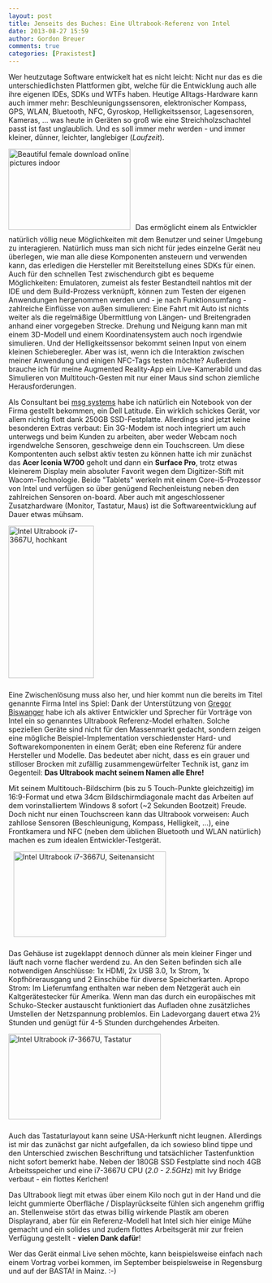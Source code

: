 ```yaml
---
layout: post
title: Jenseits des Buches: Eine Ultrabook-Referenz von Intel
date: 2013-08-27 15:59
author: Gordon Breuer
comments: true
categories: [Praxistest]
---
```

Wer heutzutage Software entwickelt hat es nicht leicht: Nicht nur das es die unterschiedlichsten Plattformen gibt, welche für die Entwicklung auch alle ihre eigenen IDEs, SDKs und WTFs haben. Heutige Alltags-Hardware kann auch immer mehr: Beschleunigungssensoren, elektronischer Kompass, GPS, WLAN, Bluetooth, NFC, Gyroskop, Helligkeitssensor, Lagesensoren, Kameras, ... was heute in Geräten so groß wie eine Streichholzschachtel passt ist fast unglaublich. Und es soll immer mehr werden - und immer kleiner, dünner, leichter, langlebiger (<em>Laufzeit</em>).

<img class="alignleft size-full wp-image-4126" style="margin-right: 10px; margin-bottom: 10px;" alt="Beautiful female download online pictures indoor" src="http://anheledirwp.blob.core.windows.net/wordpress/2013/08/Beautiful-female-shopping-online-pictures-indoor.jpg" width="240" height="160" />Das ermöglicht einem als Entwickler natürlich völlig neue Möglichkeiten mit dem Benutzer und seiner Umgebung zu interagieren. Natürlich muss man sich nicht für jedes einzelne Gerät neu überlegen, wie man alle diese Komponenten ansteuern und verwenden kann, das erledigen die Hersteller mit Bereitstellung eines SDKs für einen. Auch für den schnellen Test zwischendurch gibt es bequeme Möglichkeiten: Emulatoren, zumeist als fester Bestandteil nahtlos mit der IDE und dem Build-Prozess verknüpft, können zum Testen der eigenen Anwendungen hergenommen werden und - je nach Funktionsumfang - zahlreiche Einflüsse von außen simulieren: Eine Fahrt mit Auto ist nichts weiter als die regelmäßige Übermittlung von Längen- und Breitengraden anhand einer vorgegeben Strecke. Drehung und Neigung kann man mit einem 3D-Modell und einem Koordinatensystem auch noch irgendwie simulieren. Und der Helligkeitssensor bekommt seinen Input von einem kleinen Schieberegler. Aber was ist, wenn ich die Interaktion zwischen meiner Anwendung und einigen NFC-Tags testen möchte? Außerdem brauche ich für meine Augmented Reality-App ein Live-Kamerabild und das Simulieren von Multitouch-Gesten mit nur einer Maus sind schon ziemliche Herausforderungen.

Als Consultant bei <a title="msg systems ag - .consulting .solutions .partnership" href="http://www.msg-systems.com">msg systems</a> habe ich natürlich ein Notebook von der Firma gestellt bekommen, ein Dell Latitude. Ein wirklich schickes Gerät, vor allem richtig flott dank 250GB SSD-Festplatte. Allerdings sind jetzt keine besonderen Extras verbaut: Ein 3G-Modem ist noch integriert um auch unterwegs und beim Kunden zu arbeiten, aber weder Webcam noch irgendwelche Sensoren, geschweige denn ein Touchscreen. Um diese Kompontenten auch selbst aktiv testen zu können hatte ich mir zunächst das <strong>Acer Iconia W700</strong> geholt und dann ein <strong>Surface Pro</strong>, trotz etwas kleinerem Display mein absoluter Favorit wegen dem Digitizer-Stift mit Wacom-Technologie. Beide "Tablets" werkeln mit einem Core-i5-Prozessor von Intel und verfügen so über genügend Rechenleistung neben den zahlreichen Sensoren on-board. Aber auch mit angeschlossener Zusatzhardware (Monitor, Tastatur, Maus) ist die Softwareentwicklung auf Dauer etwas mühsam.

<img class="alignleft size-medium wp-image-4123" style="margin-right: 10px; margin-bottom: 10px;" alt="Intel Ultrabook i7-3667U, hochkant" src="http://anheledirwp.blob.core.windows.net/wordpress/2013/08/WP_20130827_001-168x300.jpg" width="168" height="300" />

Eine Zwischenlösung muss also her, und hier kommt nun die bereits im Titel genannte Firma Intel ins Spiel: Dank der Unterstützung von <a title="Das .NET-Blog von Gregor Biswanger - Every day is an experience!" href="http://web-enliven.de/">Gregor Biswanger</a> habe ich als aktiver Entwickler und Sprecher für Vorträge von Intel ein so genanntes Ultrabook Referenz-Model erhalten. Solche speziellen Geräte sind nicht für den Massenmarkt gedacht, sondern zeigen eine mögliche Beispiel-Implementation verschiedenster Hard- und Softwarekomponenten in einem Gerät; eben eine Referenz für andere Hersteller und Modelle. Das bedeutet aber nicht, dass es ein grauer und stilloser Brocken mit zufällig zusammengewürfelter Technik ist, ganz im Gegenteil: <strong>Das Ultrabook macht seinem Namen alle Ehre!</strong>

Mit seinem Multitouch-Bildschirm (bis zu 5 Touch-Punkte gleichzeitig) im 16:9-Format und etwa 34cm Bildschirmdiagonale macht das Arbeiten auf dem vorinstalliertem Windows 8 sofort (~2 Sekunden Bootzeit) Freude. Doch nicht nur einen Touchscreen kann das Ultrabook vorweisen: Auch zahllose Sensoren (Beschleunigung, Kompass, Helligkeit, ...), eine Frontkamera und NFC (neben dem üblichen Bluetooth und WLAN natürlich) machen es zum idealen Entwickler-Testgerät.

<img class="size-medium wp-image-4125 alignright" style="margin-left: 10px; margin-bottom: 10px;" alt="Intel Ultrabook i7-3667U, Seitenansicht" src="http://anheledirwp.blob.core.windows.net/wordpress/2013/08/WP_20130827_008-300x168.jpg" width="300" height="168" />

Das Gehäuse ist zugeklappt dennoch dünner als mein kleiner Finger und läuft nach vorne flacher werdend zu. An den Seiten befinden sich alle notwendigen Anschlüsse: 1x HDMI, 2x USB 3.0, 1x Strom, 1x Kopfhörerausgang und 2 Einschübe für diverse Speicherkarten. Apropo Strom: Im Lieferumfang enthalten war neben dem Netzgerät auch ein Kaltgerätestecker für Amerika. Wenn man das durch ein europäisches mit Schuko-Stecker austauscht funktioniert das Aufladen ohne zusätzliches Umstellen der Netzspannung problemlos. Ein Ladevorgang dauert etwa 2½ Stunden und genügt für 4-5 Stunden durchgehendes Arbeiten.

<img class="alignleft size-medium wp-image-4124" style="margin-right: 10px; margin-bottom: 10px;" alt="Intel Ultrabook i7-3667U, Tastatur" src="http://anheledirwp.blob.core.windows.net/wordpress/2013/08/WP_20130827_004-300x168.jpg" width="300" height="168" />

Auch das Tastaturlayout kann seine USA-Herkunft nicht leugnen. Allerdings ist mir das zunächst gar nicht aufgefallen, da ich sowieso blind tippe und den Unterschied zwischen Beschriftung und tatsächlicher Tastenfunktion nicht sofort bemerkt habe. Neben der 180GB SSD Festplatte sind noch 4GB Arbeitsspeicher und eine i7-3667U CPU (<em>2.0 - 2.5GH</em>z) mit Ivy Bridge verbaut - ein flottes Kerlchen!

Das Ultrabook liegt mit etwas über einem Kilo noch gut in der Hand und die leicht gummierte Oberfläche / Displayrückseite fühlen sich angenehm griffig an. Stellenweise stört das etwas billig wirkende Plastik am oberen Displayrand, aber für ein Referenz-Modell hat Intel sich hier einige Mühe gemacht und ein solides und zudem flottes Arbeitsgerät mir zur freien Verfügung gestellt - <strong>vielen Dank dafür</strong>!

Wer das Gerät einmal Live sehen möchte, kann beispielsweise einfach nach einem Vortrag vorbei kommen, im September beispielsweise in Regensburg und auf der BASTA! in Mainz. :-)
